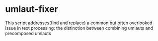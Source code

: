 # umlaut-fixer
This script addresses(find and replace) a common but often overlooked issue in text processing: the distinction between combining umlauts and precomposed umlauts
